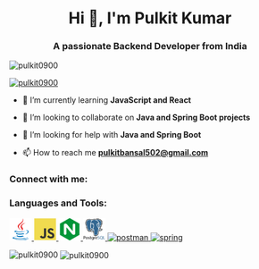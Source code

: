 <h1 align="center">Hi 👋, I'm Pulkit Kumar</h1>
<h3 align="center">A passionate Backend Developer from India</h3>

<p align="left"> <img src="https://komarev.com/ghpvc/?username=pulkit0900&label=Profile%20views&color=0e75b6&style=flat" alt="pulkit0900" /> </p>

<p align="left"> <a href="https://github.com/ryo-ma/github-profile-trophy"><img src="https://github-profile-trophy.vercel.app/?username=pulkit0900" alt="pulkit0900" /></a> </p>

- 🌱 I’m currently learning **JavaScript and React**

- 👯 I’m looking to collaborate on **Java and Spring Boot projects**

- 🤝 I’m looking for help with **Java and Spring Boot**

- 📫 How to reach me **pulkitbansal502@gmail.com**

<h3 align="left">Connect with me:</h3>
<p align="left">
</p>

<h3 align="left">Languages and Tools:</h3>
<p align="left"> <a href="https://www.java.com" target="_blank" rel="noreferrer"> <img src="https://raw.githubusercontent.com/devicons/devicon/master/icons/java/java-original.svg" alt="java" width="40" height="40"/> </a> <a href="https://developer.mozilla.org/en-US/docs/Web/JavaScript" target="_blank" rel="noreferrer"> <img src="https://raw.githubusercontent.com/devicons/devicon/master/icons/javascript/javascript-original.svg" alt="javascript" width="40" height="40"/> </a> <a href="https://www.nginx.com" target="_blank" rel="noreferrer"> <img src="https://raw.githubusercontent.com/devicons/devicon/master/icons/nginx/nginx-original.svg" alt="nginx" width="40" height="40"/> </a> <a href="https://www.postgresql.org" target="_blank" rel="noreferrer"> <img src="https://raw.githubusercontent.com/devicons/devicon/master/icons/postgresql/postgresql-original-wordmark.svg" alt="postgresql" width="40" height="40"/> </a> <a href="https://postman.com" target="_blank" rel="noreferrer"> <img src="https://www.vectorlogo.zone/logos/getpostman/getpostman-icon.svg" alt="postman" width="40" height="40"/> </a> <a href="https://spring.io/" target="_blank" rel="noreferrer"> <img src="https://www.vectorlogo.zone/logos/springio/springio-icon.svg" alt="spring" width="40" height="40"/> </a> </p>

<p><img align="left" src="https://github-readme-stats.vercel.app/api/top-langs?username=pulkit0900&show_icons=true&locale=en&layout=compact" alt="pulkit0900" /></p>

<p>&nbsp;<img align="center" src="https://github-readme-stats.vercel.app/api?username=pulkit0900&show_icons=true&locale=en" alt="pulkit0900" /></p>
